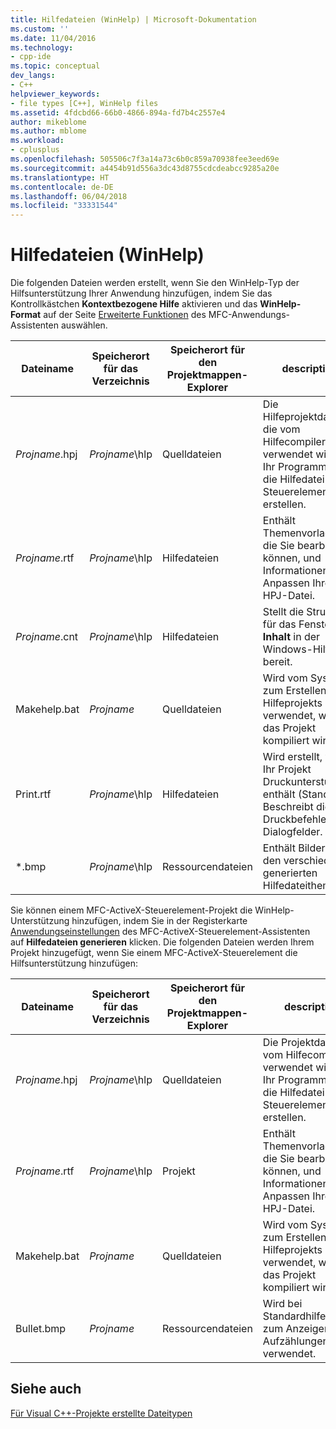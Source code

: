 ```yaml
---
title: Hilfedateien (WinHelp) | Microsoft-Dokumentation
ms.custom: ''
ms.date: 11/04/2016
ms.technology:
- cpp-ide
ms.topic: conceptual
dev_langs:
- C++
helpviewer_keywords:
- file types [C++], WinHelp files
ms.assetid: 4fdcbd66-66b0-4866-894a-fd7b4c2557e4
author: mikeblome
ms.author: mblome
ms.workload:
- cplusplus
ms.openlocfilehash: 505506c7f3a14a73c6b0c859a70938fee3eed69e
ms.sourcegitcommit: a4454b91d556a3dc43d8755cdcdeabcc9285a20e
ms.translationtype: HT
ms.contentlocale: de-DE
ms.lasthandoff: 06/04/2018
ms.locfileid: "33331544"
---
```

# <a name="help-files-winhelp"></a>Hilfedateien (WinHelp)
Die folgenden Dateien werden erstellt, wenn Sie den WinHelp-Typ der Hilfsunterstützung Ihrer Anwendung hinzufügen, indem Sie das Kontrollkästchen **Kontextbezogene Hilfe** aktivieren und das **WinHelp-Format** auf der Seite [Erweiterte Funktionen](../mfc/reference/advanced-features-mfc-application-wizard.md) des MFC-Anwendungs-Assistenten auswählen.  
  
|Dateiname|Speicherort für das Verzeichnis|Speicherort für den Projektmappen-Explorer|description|  
|---------------|------------------------|--------------------------------|-----------------|  
|*Projname*.hpj|*Projname*\hlp|Quelldateien|Die Hilfeprojektdatei, die vom Hilfecompiler verwendet wird, um Ihr Programm oder die Hilfedatei des Steuerelements zu erstellen.|  
|*Projname*.rtf|*Projname*\hlp|Hilfedateien|Enthält Themenvorlagen, die Sie bearbeiten können, und Informationen zum Anpassen Ihrer HPJ-Datei.|  
|*Projname*.cnt|*Projname*\hlp|Hilfedateien|Stellt die Struktur für das Fenster **Inhalt** in der Windows-Hilfe bereit.|  
|Makehelp.bat|*Projname*|Quelldateien|Wird vom System zum Erstellen des Hilfeprojekts verwendet, wenn das Projekt kompiliert wird.|  
|Print.rtf|*Projname*\hlp|Hilfedateien|Wird erstellt, wenn Ihr Projekt Druckunterstützung enthält (Standard). Beschreibt die Druckbefehle und Dialogfelder.|  
|*.bmp|*Projname*\hlp|Ressourcendateien|Enthält Bilder zu den verschiedenen generierten Hilfedateithemen.|  
  
 Sie können einem MFC-ActiveX-Steuerelement-Projekt die WinHelp-Unterstützung hinzufügen, indem Sie in der Registerkarte [Anwendungseinstellungen](../mfc/reference/application-settings-mfc-activex-control-wizard.md) des MFC-ActiveX-Steuerelement-Assistenten auf **Hilfedateien generieren** klicken. Die folgenden Dateien werden Ihrem Projekt hinzugefügt, wenn Sie einem MFC-ActiveX-Steuerelement die Hilfsunterstützung hinzufügen:  
  
|Dateiname|Speicherort für das Verzeichnis|Speicherort für den Projektmappen-Explorer|description|  
|---------------|------------------------|--------------------------------|-----------------|  
|*Projname*.hpj|*Projname*\hlp|Quelldateien|Die Projektdatei, die vom Hilfecompiler verwendet wird, um Ihr Programm oder die Hilfedatei des Steuerelements zu erstellen.|  
|*Projname*.rtf|*Projname*\hlp|Projekt|Enthält Themenvorlagen, die Sie bearbeiten können, und Informationen zum Anpassen Ihrer HPJ-Datei.|  
|Makehelp.bat|*Projname*|Quelldateien|Wird vom System zum Erstellen des Hilfeprojekts verwendet, wenn das Projekt kompiliert wird.|  
|Bullet.bmp|*Projname*|Ressourcendateien|Wird bei Standardhilfethemen zum Anzeigen von Aufzählungen verwendet.|  
  
## <a name="see-also"></a>Siehe auch  
 [Für Visual C++-Projekte erstellte Dateitypen](../ide/file-types-created-for-visual-cpp-projects.md)